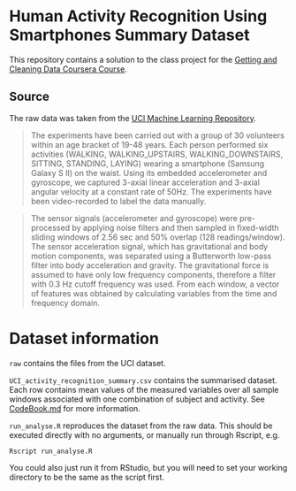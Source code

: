 # Human Activity Recognition Using Smartphones Summary Dataset

This repository contains a solution to the class project for the [Getting and Cleaning Data Coursera Course](https://class.coursera.org/getdata-011).

## Source
The raw data was taken from the [UCI Machine Learning Repository](http://archive.ics.uci.edu/ml/datasets/Human+Activity+Recognition+Using+Smartphones).

> The experiments have been carried out with a group of 30 volunteers within an age bracket of 19-48 years. Each person performed six activities (WALKING, WALKING_UPSTAIRS, WALKING_DOWNSTAIRS, SITTING, STANDING, LAYING) wearing a smartphone (Samsung Galaxy S II) on the waist. Using its embedded accelerometer and gyroscope, we captured 3-axial linear acceleration and 3-axial angular velocity at a constant rate of 50Hz. The experiments have been video-recorded to label the data manually.

> The sensor signals (accelerometer and gyroscope) were pre-processed by applying noise filters and then sampled in fixed-width sliding windows of 2.56 sec and 50% overlap (128 readings/window). The sensor acceleration signal, which has gravitational and body motion components, was separated using a Butterworth low-pass filter into body acceleration and gravity. The gravitational force is assumed to have only low frequency components, therefore a filter with 0.3 Hz cutoff frequency was used. From each window, a vector of features was obtained by calculating variables from the time and frequency domain.

# Dataset information
`raw` contains the files from the UCI dataset.

`UCI_activity_recognition_summary.csv` contains the summarised dataset. Each row contains mean values of the measured variables over all sample windows associated with one combination of subject and activity. See [CodeBook.md](CodeBook.md) for more information.

`run_analyse.R` reproduces the dataset from the raw data. This should be executed directly with no arguments, or manually run through Rscript, e.g.

    Rscript run_analyse.R

You could also just run it from RStudio, but you will need to set your working directory to be the same as the script first.
